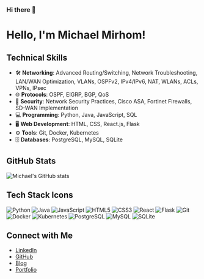 ### Hi there 👋
# Hello, I'm Michael Mirhom!


## Technical Skills
- 🛠️ **Networking**: Advanced Routing/Switching, Network Troubleshooting, LAN/WAN Optimization, VLANs, OSPFv2, IPv4/IPv6, NAT, WLANs, ACLs, VPNs, IPsec
- 🌐 **Protocols**: OSPF, EIGRP, BGP, QoS
- 🔐 **Security**: Network Security Practices, Cisco ASA, Fortinet Firewalls, SD-WAN Implementation
- 💻 **Programming**: Python, Java, JavaScript, SQL
- 🖥️ **Web Development**: HTML, CSS, React.js, Flask
- ⚙️ **Tools**: Git, Docker, Kubernetes
- 🗄️ **Databases**: PostgreSQL, MySQL, SQLite

## GitHub Stats
![Michael's GitHub stats](https://github-readme-stats.vercel.app/api?username=michaelmirhom&show_icons=true&theme=radical)

## Tech Stack Icons
![Python](https://img.shields.io/badge/-Python-black?style=flat-square&logo=Python)
![Java](https://img.shields.io/badge/-Java-black?style=flat-square&logo=java)
![JavaScript](https://img.shields.io/badge/-JavaScript-black?style=flat-square&logo=javascript)
![HTML5](https://img.shields.io/badge/-HTML5-black?style=flat-square&logo=html5)
![CSS3](https://img.shields.io/badge/-CSS3-black?style=flat-square&logo=css3)
![React](https://img.shields.io/badge/-React-black?style=flat-square&logo=react)
![Flask](https://img.shields.io/badge/-Flask-black?style=flat-square&logo=flask)
![Git](https://img.shields.io/badge/-Git-black?style=flat-square&logo=git)
![Docker](https://img.shields.io/badge/-Docker-black?style=flat-square&logo=docker)
![Kubernetes](https://img.shields.io/badge/-Kubernetes-black?style=flat-square&logo=kubernetes)
![PostgreSQL](https://img.shields.io/badge/-PostgreSQL-black?style=flat-square&logo=postgresql)
![MySQL](https://img.shields.io/badge/-MySQL-black?style=flat-square&logo=mysql)
![SQLite](https://img.shields.io/badge/-SQLite-black?style=flat-square&logo=sqlite)

## Connect with Me
- [LinkedIn](https://www.linkedin.com/in/michael-mirhom-software/)
- [GitHub](https://github.com/michaelmirhom)
- [Blog](https://michaelmirhom-blog.com)
- [Portfolio](https://michaelmirhom-portfolio.com)

<!-- You can add more sections like 'Recent Projects', 'Certifications', or 'Publications' if you like -->






